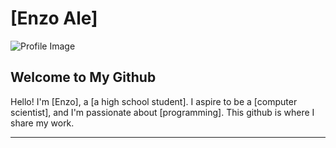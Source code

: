 # [Enzo Ale]

![Profile Image](https://i.pinimg.com/originals/53/98/7b/53987b9a76c37d63dc0936bf4cb58360.gif)

## Welcome to My Github

Hello! I'm [Enzo], a [a high school student]. I aspire to be a [computer scientist], and I'm passionate about [programming]. This github is where I share my work.

---
